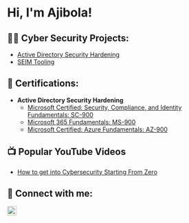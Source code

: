 <h1>Hi, I'm Ajibola! </h1>

<h2>👨‍💻 Cyber Security Projects:</h2>

  - [Active Directory Security Hardening](https://github.com/)
  - [SEIM Tooling](https://github.com/)

<h2>📄 Certifications:</h2>

- <b>Active Directory Security Hardening</b>
  - [Microsoft Certified: Security, Compliance, and Identity Fundamentals: SC-900](https://learn.microsoft.com/en-gb/users/ajibolalawal-7073/credentials/abe14e2231a561d4?ref=https%3A%2F%2Fwww.linkedin.com%2F)
  - [Microsoft 365 Fundamentals: MS-900](https://learn.microsoft.com/en-gb/users/ajibolalawal-7073/credentials/b4b15cce0118b3fc?ref=https%3A%2F%2Fwww.linkedin.com%2F)
  - [Microsoft Certified: Azure Fundamentals: AZ-900](https://learn.microsoft.com/en-us/users/ajibolalawal-7073/credentials/accb576cb9601cdd?ref=https%3A%2F%2Fwww.linkedin.com%2F)


<h2>📺 Popular YouTube Videos</h2>

- [How to get into Cybersecurity Starting From Zero](https://www.youtube.com/)

<h2> 🤳 Connect with me:</h2>

[<img align="left" alt="Ajibola Lawal | LinkedIn" width="22px" src="https://cdn.jsdelivr.net/npm/simple-icons@v3/icons/linkedin.svg" />][linkedin]

[linkedin]: https://linkedin.com/in/ajibolalawal

<!--
**joshmadakor1/joshmadakor1** is a ✨ _special_ ✨ repository because its `README.md` (this file) appears on your GitHub profile.

Here are some ideas to get you started:

- 🔭 I’m currently working on ...
- 🌱 I’m currently learning ...
- 👯 I’m looking to collaborate on ...
- 🤔 I’m looking for help with ...
- 💬 Ask me about ...
- 📫 How to reach me: ...
- 😄 Pronouns: ...
- ⚡ Fun fact: ...
-->
